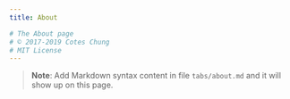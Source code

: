 ```yaml
---
title: About

# The About page
# © 2017-2019 Cotes Chung
# MIT License
---
```


> **Note**: Add Markdown syntax content in file `tabs/about.md` and it will show up on this page.